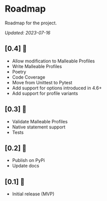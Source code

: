 # Roadmap
Roadmap for the project.

*Updated: 2023-07-16*

## [0.4] :construction:
* Allow modification to Malleable Profiles
* Write Malleable Profiles
* Poetry
* Code Coverage
* Move from Unittest to Pytest
* Add support for options introduced in 4.6+
* Add support for profile variants


## [0.3] :rocket:
* Validate Malleable Profiles
* Native statement support
* Tests

## [0.2] :rocket:
* Publish on PyPi
* Update docs

## [0.1] :rocket:
* Initial release (MVP)
